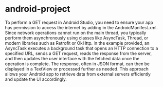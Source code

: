 # android-project
To perform a GET request in Android Studio, you need to ensure your app has permission to access the internet by adding <uses-permission android:name="android.permission.INTERNET" /> in the AndroidManifest.xml. Since network operations cannot run on the main thread, you typically perform them asynchronously using classes like AsyncTask, Thread, or modern libraries such as Retrofit or OkHttp. In the example provided, an AsyncTask executes a background task that opens an HTTP connection to a specified URL, sends a GET request, reads the response from the server, and then updates the user interface with the fetched data once the operation is complete. The response, often in JSON format, can then be displayed in a TextView or processed further as needed. This approach allows your Android app to retrieve data from external servers efficiently and update the UI accordingly.
